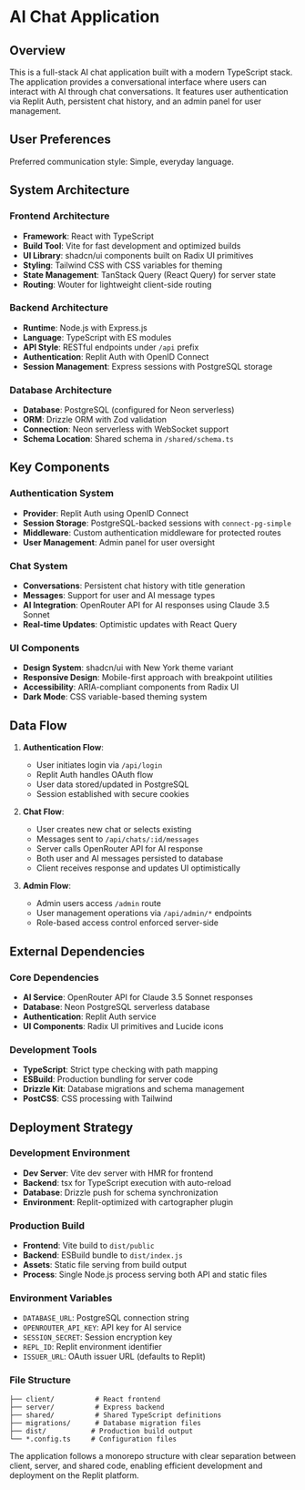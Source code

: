 # AI Chat Application

## Overview

This is a full-stack AI chat application built with a modern TypeScript stack. The application provides a conversational interface where users can interact with AI through chat conversations. It features user authentication via Replit Auth, persistent chat history, and an admin panel for user management.

## User Preferences

Preferred communication style: Simple, everyday language.

## System Architecture

### Frontend Architecture
- **Framework**: React with TypeScript
- **Build Tool**: Vite for fast development and optimized builds
- **UI Library**: shadcn/ui components built on Radix UI primitives
- **Styling**: Tailwind CSS with CSS variables for theming
- **State Management**: TanStack Query (React Query) for server state
- **Routing**: Wouter for lightweight client-side routing

### Backend Architecture
- **Runtime**: Node.js with Express.js
- **Language**: TypeScript with ES modules
- **API Style**: RESTful endpoints under `/api` prefix
- **Authentication**: Replit Auth with OpenID Connect
- **Session Management**: Express sessions with PostgreSQL storage

### Database Architecture
- **Database**: PostgreSQL (configured for Neon serverless)
- **ORM**: Drizzle ORM with Zod validation
- **Connection**: Neon serverless with WebSocket support
- **Schema Location**: Shared schema in `/shared/schema.ts`

## Key Components

### Authentication System
- **Provider**: Replit Auth using OpenID Connect
- **Session Storage**: PostgreSQL-backed sessions with `connect-pg-simple`
- **Middleware**: Custom authentication middleware for protected routes
- **User Management**: Admin panel for user oversight

### Chat System
- **Conversations**: Persistent chat history with title generation
- **Messages**: Support for user and AI message types
- **AI Integration**: OpenRouter API for AI responses using Claude 3.5 Sonnet
- **Real-time Updates**: Optimistic updates with React Query

### UI Components
- **Design System**: shadcn/ui with New York theme variant
- **Responsive Design**: Mobile-first approach with breakpoint utilities
- **Accessibility**: ARIA-compliant components from Radix UI
- **Dark Mode**: CSS variable-based theming system

## Data Flow

1. **Authentication Flow**:
   - User initiates login via `/api/login`
   - Replit Auth handles OAuth flow
   - User data stored/updated in PostgreSQL
   - Session established with secure cookies

2. **Chat Flow**:
   - User creates new chat or selects existing
   - Messages sent to `/api/chats/:id/messages`
   - Server calls OpenRouter API for AI response
   - Both user and AI messages persisted to database
   - Client receives response and updates UI optimistically

3. **Admin Flow**:
   - Admin users access `/admin` route
   - User management operations via `/api/admin/*` endpoints
   - Role-based access control enforced server-side

## External Dependencies

### Core Dependencies
- **AI Service**: OpenRouter API for Claude 3.5 Sonnet responses
- **Database**: Neon PostgreSQL serverless database
- **Authentication**: Replit Auth service
- **UI Components**: Radix UI primitives and Lucide icons

### Development Tools
- **TypeScript**: Strict type checking with path mapping
- **ESBuild**: Production bundling for server code
- **Drizzle Kit**: Database migrations and schema management
- **PostCSS**: CSS processing with Tailwind

## Deployment Strategy

### Development Environment
- **Dev Server**: Vite dev server with HMR for frontend
- **Backend**: tsx for TypeScript execution with auto-reload
- **Database**: Drizzle push for schema synchronization
- **Environment**: Replit-optimized with cartographer plugin

### Production Build
- **Frontend**: Vite build to `dist/public`
- **Backend**: ESBuild bundle to `dist/index.js`
- **Assets**: Static file serving from build output
- **Process**: Single Node.js process serving both API and static files

### Environment Variables
- `DATABASE_URL`: PostgreSQL connection string
- `OPENROUTER_API_KEY`: API key for AI service
- `SESSION_SECRET`: Session encryption key
- `REPL_ID`: Replit environment identifier
- `ISSUER_URL`: OAuth issuer URL (defaults to Replit)

### File Structure
```
├── client/          # React frontend
├── server/          # Express backend
├── shared/          # Shared TypeScript definitions
├── migrations/      # Database migration files
├── dist/           # Production build output
└── *.config.ts     # Configuration files
```

The application follows a monorepo structure with clear separation between client, server, and shared code, enabling efficient development and deployment on the Replit platform.
